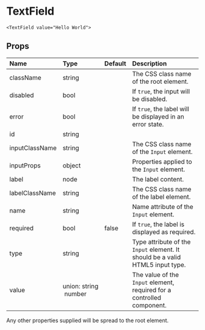 TextField
=========

```
<TextField value="Hello World">
```

Props
-----

| Name | Type | Default | Description |
|:-----|:-----|:--------|:------------|
| className | string |  | The CSS class name of the root element. |
| disabled | bool |  | If `true`, the input will be disabled. |
| error | bool |  | If `true`, the label will be displayed in an error state. |
| id | string |  |  |
| inputClassName | string |  | The CSS class name of the `Input` element. |
| inputProps | object |  | Properties applied to the `Input` element. |
| label | node |  | The label content. |
| labelClassName | string |  | The CSS class name of the label element. |
| name | string |  | Name attribute of the `Input` element. |
| required | bool | false | If `true`, the label is displayed as required. |
| type | string |  | Type attribute of the `Input` element. It should be a valid HTML5 input type. |
| value | union:&nbsp;string<br>&nbsp;number<br> |  | The value of the `Input` element, required for a controlled component. |

Any other properties supplied will be spread to the root element.
